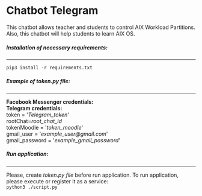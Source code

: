# Chatbot Telegram
This chatbot allows teacher and students to control AIX Workload Partitions. 
Also, this chatbot will help students to learn AIX OS.

##### Installation of necessary requirements:

---
`pip3 install -r requirements.txt`

##### Example of token.py file:

---
**Facebook Messenger credentials:** <br/>
**Telegram credentials:** <br/>
token = '_Telegram_token_' <br/>
rootChat=_root_chat_id_ <br/>
tokenMoodle = '_token_moodle_' <br/>
gmail_user = '_example_user@gmail.com_' <br/>
gmail_password = '_example_gmail_password_' <br/>

##### Run application:

---
Please, create _token.py file_ before run application.
To run application, please execute or register it as a service: <br/>
`python3 ./script.py`